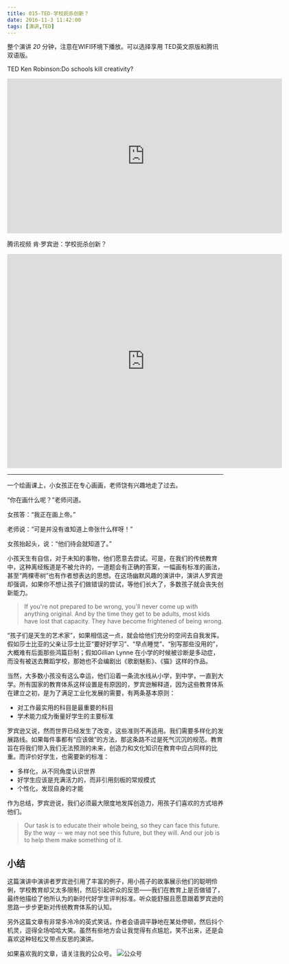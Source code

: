 ```yaml
---
title: 015-TED-学校扼杀创新？
date: 2016-11-3 11:42:00
tags: [演讲,TED]
---
```

整个演讲 *20* 分钟，注意在WIFI环境下播放。可以选择享用 TED英文原版和腾讯双语版。

TED Ken Robinson:Do schools kill creativity?
<iframe src="https://embed.ted.com/talks/lang/en/ken_robinson_says_schools_kill_creativity" width="640" height="360" frameborder="0" scrolling="no" webkitAllowFullScreen mozallowfullscreen allowFullScreen></iframe>

腾讯视频 肯·罗宾逊：学校扼杀创新？
<iframe frameborder="0" width="640" height="498" src="http://v.qq.com/iframe/player.html?vid=s0305ak1y1p&tiny=0&auto=0" allowfullscreen></iframe>

---

一个绘画课上，小女孩正在专心画画，老师饶有兴趣地走了过去。

“你在画什么呢？”老师问道。

女孩答：“我正在画上帝。”

老师说：“可是并没有谁知道上帝张什么样呀！”

女孩抬起头，说：“他们待会就知道了。”

小孩天生有自信，对于未知的事物，他们愿意去尝试。可是，在我们的传统教育中，这种离经叛道是不被允许的，一道题会有正确的答案，一幅画有标准的画法，甚至“两棵枣树”也有作者想表达的思想。在这场幽默风趣的演讲中，演讲人罗宾逊却强调，如果你不想让孩子们做错误的尝试，等他们长大了，多数孩子就会丧失创新能力。

> If you're not prepared to be wrong, you'll never come up with anything original. And by the time they get to be adults, most kids have lost that capacity. They have become frightened of being wrong.

“孩子们是天生的艺术家”，如果相信这一点，就会给他们充分的空间去自我发挥。假如莎士比亚的父亲让莎士比亚“要好好学习”、“早点睡觉”、“别写那些没用的”，大概难有后面那些鸿篇巨制；假如Gillian Lynne 在小学的时候被诊断是多动症，而没有被送去舞蹈学校，那她也不会编剧出《歌剧魅影》、《猫》这样的作品。

当然，大多数小孩没有这么幸运，他们沿着一条流水线从小学，到中学，一直到大学。所有国家的教育体系这样设置是有原因的，罗宾逊解释道，因为这些教育体系在建立之初，是为了满足工业化发展的需要，有两条基本原则：
- 对工作最实用的科目是最重要的科目
- 学术能力成为衡量好学生的主要标准

罗宾逊又说，然而世界已经发生了改变，这些准则不再适用。我们需要多样化的发展路线。如果每件事都有“应该做”的方法，那这条路不过是死气沉沉的规范。教育旨在将我们带入我们无法预测的未来，创造力和文化知识在教育中应占同样的比重。而评价好学生，也需要新的标准：
- 多样化，从不同角度认识世界
- 好学生应该是充满活力的，而非引用刻板的常规模式
- 个性化，发现自身的才能

作为总结，罗宾逊说，我们必须最大限度地发挥创造力，用孩子们喜欢的方式培养他们。

>  Our task is to educate their whole being, so they can face this future. By the way -- we may not see this future, but they will. And our job is to help them make something of it.

## 小结
这篇演讲中演讲者罗宾逊引用了丰富的例子，用小孩子的故事展示他们的聪明伶俐，学校教育却又太多限制，然后引起听众的反思——我们在教育上是否做错了，最终他描绘了他所认为的新时代好学生评判标准。听众能舒服且愿意跟着罗宾逊的思路一步步更新对传统教育体系的认知。

另外这篇文章有非常多冷冷的英式笑话，作者会语调平静地在某处停顿，然后抖个机灵，逗得全场哈哈大笑。虽然有些地方会让我觉得有点尴尬，笑不出来，还是会喜欢这种轻松又带点反思的演讲。


如果喜欢我的文章，请关注我的公众号。
![公众号](http://ofjzymouj.bkt.clouddn.com/16-10-24/1552231.jpg)
